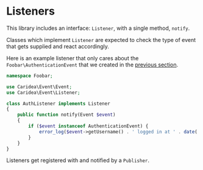 # Listeners

This library includes an interface: `Listener`, with a single method, `notify`.

Classes which implement `Listener` are expected to check the type of event that gets supplied and react accordingly.

Here is an example listener that only cares about the `Foobar\AuthenticationEvent` that we created in the [previous section](01-events.md).

```php
namespace Foobar;

use Caridea\Event\Event;
use Caridea\Event\Listener;

class AuthListener implements Listener
{
    public function notify(Event $event)
    {
        if ($event instanceof AuthenticationEvent) {
            error_log($event->getUsername() . ' logged in at ' . date('c', (int) $event->getWhen()));
        }
    }
}
```

Listeners get registered with and notified by a `Publisher`.
